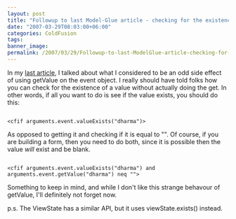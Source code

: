 ```yaml
---
layout: post
title: "Followup to last Model-Glue article - checking for the existence of a value"
date: "2007-03-29T08:03:00+06:00"
categories: ColdFusion 
tags: 
banner_image: 
permalink: /2007/03/29/Followup-to-last-ModelGlue-article-checking-for-the-existence-of-a-value
---
```


In my <a href="http://ray.camdenfamily.com/index.cfm/2007/3/27/Interesting-ModelGlue-Feature-to-watch-out-for">last article</a>, I talked about what I considered to be an odd side effect of using getValue on the event object. I really should have told folks how you can check for the existence of a value without actually doing the get. In other words, if all you want to do is see if the value exists, you should do this:

<code>
&lt;cfif arguments.event.valueExists("dharma")&gt;
</code>

As opposed to getting it and checking if it is equal to "". Of course, if you are building a form, then you need to do both, since it is possible then the value <i>will</i> exist and be blank.

<code>
&lt;cfif arguments.event.valueExists("dharma") and arguments.event.getValue("dharma") neq ""&gt;
</code>

Something to keep in mind, and while I don't like this strange behavour of getValue, I'll definitely not forget now.

p.s. The ViewState has a similar API, but it uses viewState.exists() instead.